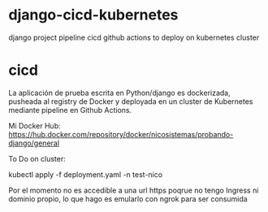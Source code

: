 # django-cicd-kubernetes
django project pipeline cicd github actions to deploy on kubernetes cluster
# cicd
La aplicación de prueba escrita en Python/django es dockerizada, pusheada al registry de Docker y deployada en un cluster de Kubernetes mediante pipeline en Github Actions.

Mi Docker Hub: https://hub.docker.com/repository/docker/nicosistemas/probando-django/general

To Do on cluster:

kubectl apply -f deployment.yaml -n test-nico

Por el momento no es accedible a una url https poqrue no tengo Ingress ni dominio propio, lo que hago es emularlo con ngrok para ser consumida
